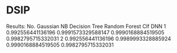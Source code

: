 # DSIP
Results:
No.	Gaussian NB	      Decision Tree	      Random Forest Clf  	DNN
1	  0.992556441136196	0.9991573329588147	0.9990168884519505	0.9982795715332031
2	  0.992556441136196	0.9989993328885924	0.9990168884519505	0.9982795715332031

